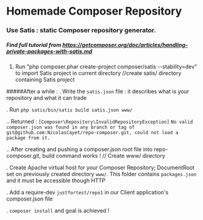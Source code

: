 # Homemade Composer Repository

### Use Satis : static Composer repository generator.
##### Find full tutorial from https://getcomposer.org/doc/articles/handling-private-packages-with-satis.md

1. Run "php composer.phar create-project composer/satis --stability=dev" to import Satis project in current directory //create satis/ directory containing Satis project


#####After a while :
. Write the `satis.json` file : it describes what is your repository and what it can trade

. Run `php satis/bin/satis build satis.json www/`

.. Returned :
    `[Composer\Repository\InvalidRepositoryException]`
    `No valid composer.json was found in any branch or tag of git@github.com:NicolasCayet/repo-composer.git, could not load a package from it.`

.. After creating and pushing a composer.json root file into repo-composer.git, build command works ! // Create www/ directory


. Create Apache virtual host for your Composer Repository; DocumentRoot set on previously created directory `www/`. This folder contains `packages.json` and it must be accessible though HTTP


. Add a require-dev `justfortest/repo1` in our Client application's composer.json file


. `composer install` and goal is achieved !

